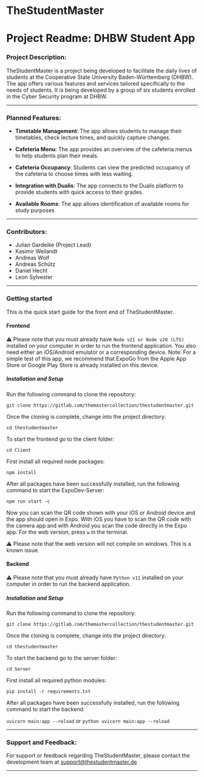 # TheStudentMaster

# Project Readme: DHBW Student App

### Project Description:

TheStudentMaster is a project being developed to facilitate the daily lives of students at the Cooperative State University Baden-Württemberg (DHBW). The app offers various features and services tailored specifically to the needs of students. It is being developed by a group of six students enrolled in the Cyber Security program at DHBW.

---

### Planned Features:

- **Timetable Management**: The app allows students to manage their timetables, check lecture times, and quickly capture changes.

- **Cafeteria Menu**: The app provides an overview of the cafeteria menus to help students plan their meals.

- **Cafeteria Occupancy**: Students can view the predicted occupancy of the cafeteria to choose times with less waiting.

- **Integration with Dualis**: The app connects to the Dualis platform to provide students with quick access to their grades.

- **Available Rooms**: The app allows identification of available rooms for study purposes

---

### Contributors:

- Julian Gardeike (Project Lead)
- Kasimir Weilandt
- Andreas Wolf
- Andreas Schütz
- Daniel Hecht
- Leon Sylvester

---

### Getting started

This is the quick start guide for the front end of TheStudentMaster.

#### Frontend

⚠️ Please note that you must already have `Node v21 or Node v20 (LTS)` installed on your computer in order to run the frontend application. You also need either an iOS/Android emulator or a corresponding device. Note: For a simple test of this app, we recommend that ExpoGo from the Apple App Store or Google Play Store is already installed on this device.

##### Installation and Setup

Run the following command to clone the repository:

`git clone https://gitlab.com/themastercollection/thestudentmaster.git`

Once the cloning is complete, change into the project directory:

`cd thestudentmaster`

To start the frontend go to the client folder:

`cd Client`

First install all required node packages:

`npm install`

After all packages have been successfully installed, run the following command to start the ExpoDev-Server:

`npm run start -c`

Now you can scan the QR code shown with your iOS or Android device and the app should open in Expo. With iOS you have to scan the QR code with the camera app and with Android you scan the code directly in the Expo app. For the web version, press `w` in the terminal.

⚠️ Please note that the web version will not compile on windows. This is a known issue.

#### Backend

⚠️ Please note that you must already have `Python v11` installed on your computer in order to run the backend application.

##### Installation and Setup

Run the following command to clone the repository:

`git clone https://gitlab.com/themastercollection/thestudentmaster.git`

Once the cloning is complete, change into the project directory:

`cd thestudentmaster`

To start the backend go to the server folder:

`cd Server`

First install all required python modules:

`pip install -r requirements.txt`

After all packages have been successfully installed, run the following command to start the backend:

`uvicorn main:app --reload` or `python uvicorn main:app --reload`

---

### Support and Feedback:

For support or feedback regarding TheStudentMaster, please contact the development team at [support@thestudentmaster.de](mailto:support@thestudentmaster.de)

---
